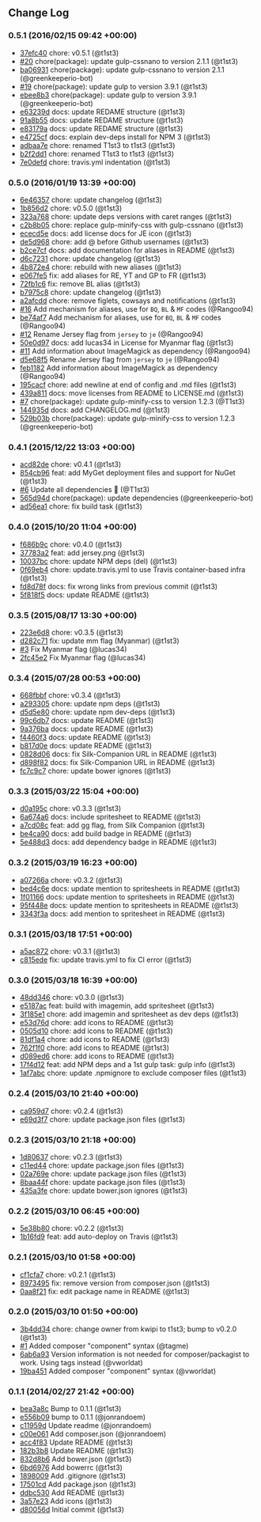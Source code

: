 ## Change Log

### 0.5.1 (2016/02/15 09:42 +00:00)
- [37efc40](https://github.com/legacy-icons/famfamfam-flags/commit/37efc40be0563d2bb1be65e6ee6ef3a5a10e499d) chore: v0.5.1 (@t1st3)
- [#20](https://github.com/legacy-icons/famfamfam-flags/pull/20) chore(package): update gulp-cssnano to version 2.1.1 (@t1st3)
- [ba06931](https://github.com/legacy-icons/famfamfam-flags/commit/ba06931a869f1823368c0bd8795cc5c943776d89) chore(package): update gulp-cssnano to version 2.1.1 (@greenkeeperio-bot)
- [#19](https://github.com/legacy-icons/famfamfam-flags/pull/19) chore(package): update gulp to version 3.9.1 (@t1st3)
- [ebee8b3](https://github.com/legacy-icons/famfamfam-flags/commit/ebee8b3fca3d899cde7bb47fb47efd51afa6b3ab) chore(package): update gulp to version 3.9.1 (@greenkeeperio-bot)
- [e63239d](https://github.com/legacy-icons/famfamfam-flags/commit/e63239d271ff8cafceba660c36a68dec1835efc6) docs: update REDAME structure (@t1st3)
- [91a8b55](https://github.com/legacy-icons/famfamfam-flags/commit/91a8b55a64f188add081d67ca7f059f705c87dee) docs: update REDAME structure (@t1st3)
- [e83179a](https://github.com/legacy-icons/famfamfam-flags/commit/e83179ac6962aa6675b30c83783ba15319bc0042) docs: update REDAME structure (@t1st3)
- [e4725cf](https://github.com/legacy-icons/famfamfam-flags/commit/e4725cf64785faef310a2e10e08b0b8cae2e5a17) docs: explain dev-deps install for NPM 3 (@t1st3)
- [adbaa7e](https://github.com/legacy-icons/famfamfam-flags/commit/adbaa7e42bb41a61b91c926b474172119b7a9849) chore: renamed T1st3 to t1st3 (@t1st3)
- [b2f2dd1](https://github.com/legacy-icons/famfamfam-flags/commit/b2f2dd1006d744ef8755c30eb2529e2c36bcdfd5) chore: renamed T1st3 to t1st3 (@t1st3)
- [7e0defd](https://github.com/legacy-icons/famfamfam-flags/commit/7e0defd471467e74478af84ceef62cbbb98fbccf) chore: travis.yml indentation (@t1st3)

### 0.5.0 (2016/01/19 13:39 +00:00)
- [6e46357](https://github.com/legacy-icons/famfamfam-flags/commit/6e46357c5047251c629712619536a0db86e0704a) chore: update changelog (@t1st3)
- [1b856d2](https://github.com/legacy-icons/famfamfam-flags/commit/1b856d20da3c2b891130560ffc3427eecdd1384f) chore: v0.5.0 (@t1st3)
- [323a768](https://github.com/legacy-icons/famfamfam-flags/commit/323a7686b4346ee5258b2bbad71bc7ce3f4fae0c) chore: update deps versions with caret ranges (@t1st3)
- [c2b8b05](https://github.com/legacy-icons/famfamfam-flags/commit/c2b8b05c3bfba72d5ca8dab1e697262c0de85c17) chore: replace gulp-minify-css with gulp-cssnano (@t1st3)
- [ececd5e](https://github.com/legacy-icons/famfamfam-flags/commit/ececd5e3a1dbaa2db3b95b4270c51b83b988157e) docs: add license docs for JE icon (@t1st3)
- [de5d968](https://github.com/legacy-icons/famfamfam-flags/commit/de5d968c19e02b5708c0efb46cba017c9c721965) chore: add @ before Github usernames (@t1st3)
- [b2ce7cf](https://github.com/legacy-icons/famfamfam-flags/commit/b2ce7cfbbaf20ca5450e3b9cb3f37ffb5762dca0) docs: add documentation for aliases in README (@t1st3)
- [d6c7231](https://github.com/legacy-icons/famfamfam-flags/commit/d6c723189277ca4c0c6642e0f5af503ca8f47a6c) chore: update changelog (@t1st3)
- [4b872e4](https://github.com/legacy-icons/famfamfam-flags/commit/4b872e43071bbace63a545be3300d6fbc775349f) chore: rebuild with new aliases (@t1st3)
- [e067fe5](https://github.com/legacy-icons/famfamfam-flags/commit/e067fe5c3aa49aff5533478193642fd3aad3a772) fix: add aliases for RE, YT and GP to FR (@t1st3)
- [72fb1c6](https://github.com/legacy-icons/famfamfam-flags/commit/72fb1c602a276ce39e10fa75a79f6bb07d5e21e4) fix: remove BL alias (@t1st3)
- [b7975c8](https://github.com/legacy-icons/famfamfam-flags/commit/b7975c800a52138269d5eeabc08a6680124b0841) chore: update changelog (@t1st3)
- [a2afcdd](https://github.com/legacy-icons/famfamfam-flags/commit/a2afcdd595120e130999fbcdc194ca3f06ebe61d) chore: remove figlets, cowsays and notifications (@t1st3)
- [#16](https://github.com/legacy-icons/famfamfam-flags/pull/16) Add mechanism for aliases, use for `BQ`, `BL` & `MF` codes (@Rangoo94)
- [be74af7](https://github.com/legacy-icons/famfamfam-flags/commit/be74af77b06f289093c9f553d0bd80b956ad1520) Add mechanism for aliases, use for `BQ`, `BL` & `MF` codes (@Rangoo94)
- [#12](https://github.com/legacy-icons/famfamfam-flags/pull/12) Rename Jersey flag from `jersey` to `je` (@Rangoo94)
- [50e0d97](https://github.com/legacy-icons/famfamfam-flags/commit/50e0d9743cd0aee569abf033756e918f84b51136) docs: add lucas34 in License for Myanmar flag (@t1st3)
- [#11](https://github.com/legacy-icons/famfamfam-flags/pull/11) Add information about ImageMagick as dependency (@Rangoo94)
- [d5e68f5](https://github.com/legacy-icons/famfamfam-flags/commit/d5e68f5dd2d44f4cf7d8d303731282b9098bd046) Rename Jersey flag from `jersey` to `je` (@Rangoo94)
- [feb1182](https://github.com/legacy-icons/famfamfam-flags/commit/feb1182c625a4e5751c2fca1002f15c52e739f3b) Add information about ImageMagick as dependency (@Rangoo94)
- [195cacf](https://github.com/legacy-icons/famfamfam-flags/commit/195cacf0b406841c465d7ed14d92229c054b2834) chore: add newline at end of config and .md files (@t1st3)
- [439a811](https://github.com/legacy-icons/famfamfam-flags/commit/439a8119669048fa04692d0d2f28bab28ebdafdf) docs: move licenses from README to LICENSE.md (@t1st3)
- [#7](https://github.com/legacy-icons/famfamfam-flags/pull/7) chore(package): update gulp-minify-css to version 1.2.3 (@T1st3)
- [144935d](https://github.com/legacy-icons/famfamfam-flags/commit/144935d3845baa3dec0e2c84f75e02af48368ea3) docs: add CHANGELOG.md (@t1st3)
- [529b03b](https://github.com/legacy-icons/famfamfam-flags/commit/529b03bec32a7916ae819c812dd7b40cd2ba83e7) chore(package): update gulp-minify-css to version 1.2.3 (@greenkeeperio-bot)

### 0.4.1 (2015/12/22 13:03 +00:00)
- [acd82de](https://github.com/legacy-icons/famfamfam-flags/commit/acd82de268068bbf932d62459125e201d1f8c873) chore: v0.4.1 (@t1st3)
- [854cb96](https://github.com/legacy-icons/famfamfam-flags/commit/854cb96fab33a50fa59c146c29e34289a59670b9) feat: add MyGet deployment files and support for NuGet (@t1st3)
- [#6](https://github.com/legacy-icons/famfamfam-flags/pull/6) Update all dependencies 🌴 (@T1st3)
- [565d94d](https://github.com/legacy-icons/famfamfam-flags/commit/565d94d245ffeff9bc62a8be0e3eb2deca5f775f) chore(package): update dependencies (@greenkeeperio-bot)
- [ad56ea1](https://github.com/legacy-icons/famfamfam-flags/commit/ad56ea1aecbd6499b1be71d20690021869c674b0) chore: fix build task (@t1st3)

### 0.4.0 (2015/10/20 11:04 +00:00)
- [f686b9c](https://github.com/legacy-icons/famfamfam-flags/commit/f686b9c7a3f6d8be6b29385257a073a4613f4bf1) chore: v0.4.0 (@t1st3)
- [37783a2](https://github.com/legacy-icons/famfamfam-flags/commit/37783a264c74974cf76d3d140387c286976bffbe) feat: add jersey.png (@t1st3)
- [10037bc](https://github.com/legacy-icons/famfamfam-flags/commit/10037bc550d3ba9ed3ce69cc39a39d88df3163f0) chore: update NPM deps (del) (@t1st3)
- [0f69eb4](https://github.com/legacy-icons/famfamfam-flags/commit/0f69eb41127e0840b06d2f4b8f70bfb636834d64) chore: update.travis.yml to use Travis container-based infra (@t1st3)
- [fd8d78f](https://github.com/legacy-icons/famfamfam-flags/commit/fd8d78fae3fca628c913a95a1bceb5dead85e3aa) docs: fix wrong links from previous commit (@t1st3)
- [5f818f5](https://github.com/legacy-icons/famfamfam-flags/commit/5f818f5938756ce6f35769475a8a9b34af09c459) docs: update README (@t1st3)

### 0.3.5 (2015/08/17 13:30 +00:00)
- [223e6d8](https://github.com/legacy-icons/famfamfam-flags/commit/223e6d81cd29bf9cc2ea63a65b8e6a6ac5e11762) chore: v0.3.5 (@t1st3)
- [d282c71](https://github.com/legacy-icons/famfamfam-flags/commit/d282c71f81535c67e2034fa58b30fd107a1c60ae) fix: update mm flag (Myanmar) (@t1st3)
- [#3](https://github.com/legacy-icons/famfamfam-flags/pull/3) Fix Myanmar flag (@lucas34)
- [2fc45e2](https://github.com/legacy-icons/famfamfam-flags/commit/2fc45e2a7791571a9537a25e0174490ce1f4f592) Fix Myanmar flag (@lucas34)

### 0.3.4 (2015/07/28 00:53 +00:00)
- [668fbbf](https://github.com/legacy-icons/famfamfam-flags/commit/668fbbf90ffa7d3775652b3e1042211045695525) chore: v0.3.4 (@t1st3)
- [a293305](https://github.com/legacy-icons/famfamfam-flags/commit/a293305f30e19a86f884ac428f0a5c9f85010089) chore: update npm deps (@t1st3)
- [d5d5e80](https://github.com/legacy-icons/famfamfam-flags/commit/d5d5e8074184362e73e21aad6530510f6ac6b7e0) chore: update npm dev-deps (@t1st3)
- [99c6db7](https://github.com/legacy-icons/famfamfam-flags/commit/99c6db718ee8a4c0866bd1258f8058066816b68b) docs: update README (@t1st3)
- [9a376ba](https://github.com/legacy-icons/famfamfam-flags/commit/9a376ba010a53dd2782c495beb2d459cd222d9c7) docs: update README (@t1st3)
- [f4460f3](https://github.com/legacy-icons/famfamfam-flags/commit/f4460f3aac00003602ffbf50362a62fda268c0f4) docs: update README (@t1st3)
- [b817d0e](https://github.com/legacy-icons/famfamfam-flags/commit/b817d0e5a4f38e1c00f3c69bdd473b9e2b88b25c) docs: update README (@t1st3)
- [0828d06](https://github.com/legacy-icons/famfamfam-flags/commit/0828d067906a88f5864de8384e0bc5ea8b3e5ba3) docs: fix Silk-Companion URL in README (@t1st3)
- [d898f82](https://github.com/legacy-icons/famfamfam-flags/commit/d898f8207143842c8342e7c94c9329beb6fb7b84) docs: fix Silk-Companion URL in README (@t1st3)
- [fc7c9c7](https://github.com/legacy-icons/famfamfam-flags/commit/fc7c9c7fc197cdd880de6929b247fd0db6c563ae) chore: update bower ignores (@t1st3)

### 0.3.3 (2015/03/22 15:04 +00:00)
- [d0a195c](https://github.com/legacy-icons/famfamfam-flags/commit/d0a195c11ef11ea9db336db1c0a8771273965f93) chore: v0.3.3 (@t1st3)
- [6a674a6](https://github.com/legacy-icons/famfamfam-flags/commit/6a674a61d801ed0f9858cc0ae6fb19e7d933f47b) docs: include spritesheet to README (@t1st3)
- [a7cd08c](https://github.com/legacy-icons/famfamfam-flags/commit/a7cd08c2bc8c839eb8631a599b9c5eb2e1a92e41) feat: add gg flag, from Silk Companion (@t1st3)
- [be4ca90](https://github.com/legacy-icons/famfamfam-flags/commit/be4ca908a096597bfedf6ec6dbc842f50c3140d9) docs: add build badge in README (@t1st3)
- [5e488d3](https://github.com/legacy-icons/famfamfam-flags/commit/5e488d3a4a17292926b40e478655c326fa64553b) docs: add dependency badge in README (@t1st3)

### 0.3.2 (2015/03/19 16:23 +00:00)
- [a07266a](https://github.com/legacy-icons/famfamfam-flags/commit/a07266afe668343b1aec5f01708d88e897a64555) chore: v0.3.2 (@t1st3)
- [bed4c6e](https://github.com/legacy-icons/famfamfam-flags/commit/bed4c6e8d42fead2e21b3c385d5203638ad2e331) docs: update mention to spritesheets in README (@t1st3)
- [1f01166](https://github.com/legacy-icons/famfamfam-flags/commit/1f011662428a0fa9ed09863fdab3f582f71a2a59) docs: update mention to spritesheets in README (@t1st3)
- [95f448e](https://github.com/legacy-icons/famfamfam-flags/commit/95f448e7f3f8296fc002556168dccce8d4dcd248) docs: update mention to spritesheets in README (@t1st3)
- [3343f3a](https://github.com/legacy-icons/famfamfam-flags/commit/3343f3af7a6f6da3970e63200a46afd2c9111637) docs: add mention to spritesheet in README (@t1st3)

### 0.3.1 (2015/03/18 17:51 +00:00)
- [a5ac872](https://github.com/legacy-icons/famfamfam-flags/commit/a5ac872b959189dbe1feb2ce928fd021f46692c9) chore: v0.3.1 (@t1st3)
- [c815ede](https://github.com/legacy-icons/famfamfam-flags/commit/c815ede2c181923f847bb042e8417717ab111c5e) fix: update travis.yml to fix CI error (@t1st3)

### 0.3.0 (2015/03/18 16:39 +00:00)
- [48dd346](https://github.com/legacy-icons/famfamfam-flags/commit/48dd3461211d49a1634c1367e4c15fb46731daeb) chore: v0.3.0 (@t1st3)
- [e5187ac](https://github.com/legacy-icons/famfamfam-flags/commit/e5187ac8a3a2d62b5638f8c34e9e9e37ce83f02d) feat: build with imagemin, add spritesheet (@t1st3)
- [3f185e1](https://github.com/legacy-icons/famfamfam-flags/commit/3f185e14f4c8241eb1d53f4167f7d39f300742b8) chore: add imagemin and spritesheet as dev deps (@t1st3)
- [e53d76d](https://github.com/legacy-icons/famfamfam-flags/commit/e53d76db2bc72cf5216704e5dfe7fd7c588e093a) chore: add icons to README (@t1st3)
- [0505d10](https://github.com/legacy-icons/famfamfam-flags/commit/0505d10380a9897c07a5c5cbd97646f450c2c233) chore: add icons to README (@t1st3)
- [81df1a4](https://github.com/legacy-icons/famfamfam-flags/commit/81df1a40865a22993c742a4498218821d41328e4) chore: add icons to README (@t1st3)
- [762f1f0](https://github.com/legacy-icons/famfamfam-flags/commit/762f1f0049566403c4453bb167b1bf4c6ac94232) chore: add icons to README (@t1st3)
- [d089ed6](https://github.com/legacy-icons/famfamfam-flags/commit/d089ed6e5ce2f6eddacdb5b90d9d6add910a33b7) chore: add icons to README (@t1st3)
- [17f4d12](https://github.com/legacy-icons/famfamfam-flags/commit/17f4d121901f3f2e47e263429be26aff8906c152) feat: add NPM deps and a 1st gulp task: gulp info (@t1st3)
- [1af7abc](https://github.com/legacy-icons/famfamfam-flags/commit/1af7abc00030e7c92e49fb2c9f1ea136f815ebb0) chore: update .npmignore to exclude composer files (@t1st3)

### 0.2.4 (2015/03/10 21:40 +00:00)
- [ca959d7](https://github.com/legacy-icons/famfamfam-flags/commit/ca959d7fd51da851c6bf266e94bee164ae2ce400) chore: v0.2.4 (@t1st3)
- [e69d3f7](https://github.com/legacy-icons/famfamfam-flags/commit/e69d3f7470d5143e67fe7287b8acd6007b157917) chore: update package.json files (@t1st3)

### 0.2.3 (2015/03/10 21:18 +00:00)
- [1d80637](https://github.com/legacy-icons/famfamfam-flags/commit/1d80637f6191ecbedb5142cfac6727504f8c9832) chore: v0.2.3 (@t1st3)
- [c11ed44](https://github.com/legacy-icons/famfamfam-flags/commit/c11ed4446bed139620a51f9efdcf03bb58908734) chore: update package.json files (@t1st3)
- [02a769e](https://github.com/legacy-icons/famfamfam-flags/commit/02a769eacb7d1c4f4fa7361a8d6f5ffff816eb72) chore: update package.json files (@t1st3)
- [8baa44f](https://github.com/legacy-icons/famfamfam-flags/commit/8baa44f326f96a150a0228d43b25e10575f9c6aa) chore: update package.json files (@t1st3)
- [435a3fe](https://github.com/legacy-icons/famfamfam-flags/commit/435a3fe2077bee4887a2eaae3338b349c2d16caa) chore: update bower.json ignores (@t1st3)

### 0.2.2 (2015/03/10 06:45 +00:00)
- [5e38b80](https://github.com/legacy-icons/famfamfam-flags/commit/5e38b80390e44c194cb103a92c0e275e8d96f959) chore: v0.2.2 (@t1st3)
- [1b16fd9](https://github.com/legacy-icons/famfamfam-flags/commit/1b16fd9f79802c6940202a26ac97473698a7f9e6) feat: add auto-deploy on Travis (@t1st3)

### 0.2.1 (2015/03/10 01:58 +00:00)
- [cf1cfa7](https://github.com/legacy-icons/famfamfam-flags/commit/cf1cfa71cd533b62dc90e0168fba09d893b3a884) chore: v0.2.1 (@t1st3)
- [8973495](https://github.com/legacy-icons/famfamfam-flags/commit/8973495d7dd03dd7481ab305d31f09f8d627f9be) fix: remove version from composer.json (@t1st3)
- [0aa8f21](https://github.com/legacy-icons/famfamfam-flags/commit/0aa8f217d83f390e76893bad30abc38573d4bad6) fix: edit package name in README (@t1st3)

### 0.2.0 (2015/03/10 01:50 +00:00)
- [3b4dd34](https://github.com/legacy-icons/famfamfam-flags/commit/3b4dd34598bc620f266d7f409479b342100bae83) chore: change owner from kwipi to t1st3; bump to v0.2.0 (@t1st3)
- [#1](https://github.com/legacy-icons/famfamfam-flags/pull/1) Added composer "component" syntax (@tagme)
- [6ab6a93](https://github.com/legacy-icons/famfamfam-flags/commit/6ab6a9309417824da9b2139a5d6668d1f5a5e0f8) Version information is not needed for composer/packagist to work. Using tags instead (@vworldat)
- [19ba451](https://github.com/legacy-icons/famfamfam-flags/commit/19ba451d11f945336ae609e5ac33e42bedad9bfd) Added composer "component" syntax (@vworldat)

### 0.1.1 (2014/02/27 21:42 +00:00)
- [bea3a8c](https://github.com/legacy-icons/famfamfam-flags/commit/bea3a8cefad5062b59d59f0603f37366ecbd032d) Bump to 0.1.1 (@t1st3)
- [e556b09](https://github.com/legacy-icons/famfamfam-flags/commit/e556b0959d7b2a5db37bded2299dfa0459e174b1) bump to 0.1.1 (@jonrandoem)
- [c11959d](https://github.com/legacy-icons/famfamfam-flags/commit/c11959def0f7399898bdcb8b959b51db2e99cdca) Update readme (@jonrandoem)
- [c00e061](https://github.com/legacy-icons/famfamfam-flags/commit/c00e061f30c9d4d4ee17924a7b529b413dbfe3bb) Add composer.json (@jonrandoem)
- [acc4f83](https://github.com/legacy-icons/famfamfam-flags/commit/acc4f83383b59204cc4f66bd9212179a86f6c845) Update README (@t1st3)
- [182b3b8](https://github.com/legacy-icons/famfamfam-flags/commit/182b3b827d043459a2ea712ea55c29cf33a6d0ba) Update README (@t1st3)
- [832d8b6](https://github.com/legacy-icons/famfamfam-flags/commit/832d8b66c7f529653750512795536c322d470d4c) Add bower.json (@t1st3)
- [6bd6976](https://github.com/legacy-icons/famfamfam-flags/commit/6bd697627e6fa8cd1b27bc1029e4eabb51c6806f) Add bowerrc (@t1st3)
- [1898009](https://github.com/legacy-icons/famfamfam-flags/commit/1898009583b4370abae82ac558b44878a53b4920) Add .gitignore (@t1st3)
- [17501cd](https://github.com/legacy-icons/famfamfam-flags/commit/17501cdd185cb4c3851993339c08f579c3823bd8) Add package.json (@t1st3)
- [ddbc530](https://github.com/legacy-icons/famfamfam-flags/commit/ddbc530fe377318a844fd63762d69dbd009a31b6) Add README (@t1st3)
- [3a57e23](https://github.com/legacy-icons/famfamfam-flags/commit/3a57e234df13b4ddecb579bacf83d9501da877ad) Add icons (@t1st3)
- [d80056d](https://github.com/legacy-icons/famfamfam-flags/commit/d80056da422b5117065fe3a4c8443062875c6548) Initial commit (@t1st3)
